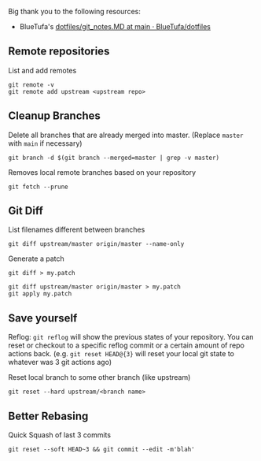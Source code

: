 Big thank you to the following resources: 
- BlueTufa's [dotfiles/git_notes.MD at main · BlueTufa/dotfiles](https://github.com/BlueTufa/dotfiles/blob/main/git_notes.MD)
## Remote repositories

List and add remotes

```shell
git remote -v
git remote add upstream <upstream repo>
```

## Cleanup Branches

Delete all branches that are already merged into master. (Replace `master` with `main` if necessary)

```shell
git branch -d $(git branch --merged=master | grep -v master)
```

Removes local remote branches based on your repository

```shell
git fetch --prune
```

## Git Diff

List filenames different between branches
```shell
git diff upstream/master origin/master --name-only
```

Generate a patch

```shell
git diff > my.patch

git diff upstream/master origin/master > my.patch
git apply my.patch
```

## Save yourself

Reflog: `git reflog` will show the previous states of your repository. You can reset or checkout to a specific reflog commit or a certain amount of repo actions back. (e.g. `git reset HEAD@{3}` will reset your local git state to whatever was 3 git actions ago)

Reset local branch to some other branch (like upstream)
```shell
git reset --hard upstream/<branch name>
```
## Better Rebasing

Quick Squash of last 3 commits
```shell
git reset --soft HEAD~3 && git commit --edit -m'blah'
```
